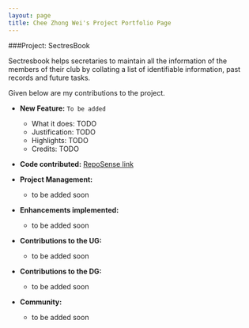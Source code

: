 ```yaml
---
layout: page
title: Chee Zhong Wei's Project Portfolio Page
---
```


###Project: SectresBook

Sectresbook helps secretaries to maintain all the information of the members of their club by collating a list
of identifiable information, past records and future tasks.

Given below are my contributions to the project.

* **New Feature:** `To be added`
    * What it does: TODO
    * Justification: TODO
    * Highlights: TODO
    * Credits: TODO

* **Code contributed:** [RepoSense link](https://nus-cs2103-ay2223s1.github.io/tp-dashboard/?search=w12&sort=groupTitle&sortWithin=title&timeframe=commit&mergegroup=&groupSelect=groupByRepos&breakdown=true&checkedFileTypes=docs~functional-code~test-code~other&since=2022-09-16&tabOpen=true&tabType=authorship&tabAuthor=czhongwei&tabRepo=AY2223S1-CS2103T-W12-2%2Ftp%5Bmaster%5D&authorshipIsMergeGroup=false&authorshipFileTypes=docs&authorshipIsBinaryFileTypeChecked=false&authorshipIsIgnoredFilesChecked=false)
* **Project Management:**
    * to be added soon


* **Enhancements implemented:**
    * to be added soon


* **Contributions to the UG:**
    * to be added soon


* **Contributions to the DG:**
    * to be added soon


* **Community:**
    * to be added soon